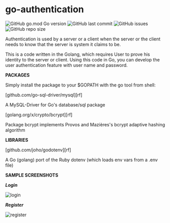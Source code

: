 # go-authentication


![GitHub go.mod Go version](https://img.shields.io/github/go-mod/go-version/gogeek-dev/go-authentication)
![GitHub last commit](https://img.shields.io/github/last-commit/gogeek-dev/go-authentication)
![GitHub issues](https://img.shields.io/github/issues/gogeek-dev/go-authentication)
![GitHub repo size](https://img.shields.io/github/repo-size/gogeek-dev/go-authentication?color=orange)


Authentication is used by a server or a client when the server or the client needs to know that the server is system it claims to be.

This is a code written in the Golang, which requires User to prove his identity to the server or client. Using this code in Go, you can develop the user authentication feature with user name and password.

**PACKAGES**

Simply install the package to your $GOPATH with the go tool from shell:

[github.com/go-sql-driver/mysql][rf]


A MySQL-Driver for Go's database/sql package

[golang.org/x/crypto/bcrypt][rf]

 

Package bcrypt implements Provos and Mazières's bcrypt adaptive hashing algorithm


**LIBRARIES**


[github.com/joho/godotenv][rf]
 

A Go (golang) port of the Ruby dotenv (which loads env vars from a .env file)

**SAMPLE SCREENSHOTS**

***Login***

![login](https://user-images.githubusercontent.com/57518446/103137762-e6e8a100-46f1-11eb-85cb-da1d7659ae19.png)

***Register***

![register](https://user-images.githubusercontent.com/57518446/103137802-565e9080-46f2-11eb-8197-854f5c3c1a8d.png)

